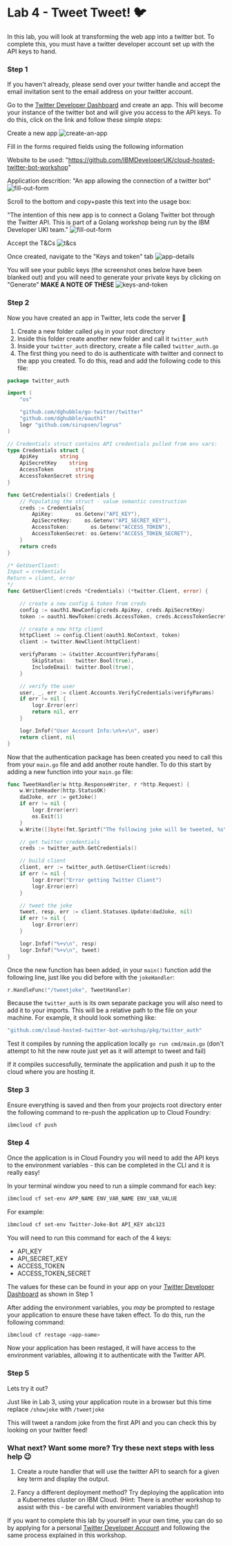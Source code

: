 # Lab 4 - Tweet Tweet! :bird:

In this lab, you will look at transforming the web app into a twitter bot. To complete this, you must have a twitter developer account set up with the API keys to hand.

### Step 1

If you haven't already, please send over your twitter handle and accept the email invitation sent to the email address on your twitter account.

Go to the [Twitter Developer Dashboard](https://developer.twitter.com/en/apps) and create an app. This will become your instance of the twitter bot and will give you access to the API keys. To do this, click on the link and follow these simple steps:

Create a new app
![create-an-app](../images/CreateAnApp.png)

Fill in the forms required fields using the following information

Website to be used: "https://github.com/IBMDeveloperUK/cloud-hosted-twitter-bot-workshop"

Application descrition: "An app allowing the connection of a twitter bot"
![fill-out-form](./../images/AppDetailsForm.png)

Scroll to the bottom and copy+paste this text into the usage box:

"The intention of this new app is to connect a Golang Twitter bot through the Twitter API. This is part of a Golang workshop being run by the IBM Developer UKI team."
![fill-out-form](./../images/HowToBeUsed.png)

Accept the T&Cs
![t&cs](./../images/T&Cs.png)

Once created, navigate to the "Keys and token" tab
![app-details](./../images/AppDetails.png)

You will see your public keys (the screenshot ones below have been blanked out) and you will need to generate your private keys by clicking on "Generate" **MAKE A NOTE OF THESE**
![keys-and-token](./../images/KeysAndTokens.jpg)

### Step 2

Now you have created an app in Twitter, lets code the server :beers:

1. Create a new folder called `pkg` in your root directory
2. Inside this folder create another new folder and call it `twitter_auth`
3. Inside your `twitter_auth` directory, create a file called `twitter_auth.go`
4. The first thing you need to do is authenticate with twitter and connect to the app you created. To do this, read and add the following code to this file:

```go
package twitter_auth

import (
    "os"

    "github.com/dghubble/go-twitter/twitter"
    "github.com/dghubble/oauth1"
    logr "github.com/sirupsen/logrus"
)

// Credentials struct contains API credentials pulled from env vars:
type Credentials struct {
    ApiKey       string
    ApiSecretKey    string
    AccessToken       string
    AccessTokenSecret string
}

func GetCredentials() Credentials {
    // Populating the struct - value semantic construction
    creds := Credentials{
        ApiKey:       os.Getenv("API_KEY"),
        ApiSecretKey:    os.Getenv("API_SECRET_KEY"),
        AccessToken:       os.Getenv("ACCESS_TOKEN"),
        AccessTokenSecret: os.Getenv("ACCESS_TOKEN_SECRET"),
    }
    return creds
}

/* GetUserClient:
Input = credentials
Return = client, error
*/
func GetUserClient(creds *Credentials) (*twitter.Client, error) {

    // create a new config & token from creds
    config := oauth1.NewConfig(creds.ApiKey, creds.ApiSecretKey)
    token := oauth1.NewToken(creds.AccessToken, creds.AccessTokenSecret)

    // create a new http client
    httpClient := config.Client(oauth1.NoContext, token)
    client := twitter.NewClient(httpClient)

    verifyParams := &twitter.AccountVerifyParams{
        SkipStatus:   twitter.Bool(true),
        IncludeEmail: twitter.Bool(true),
    }

    // verify the user
    user, _, err := client.Accounts.VerifyCredentials(verifyParams)
    if err != nil {
        logr.Error(err)
        return nil, err
    }

    logr.Infof("User Account Info:\n%+v\n", user)
    return client, nil
}
```

Now that the authentication package has been created you need to call this from your `main.go` file and add another route handler. To do this start by adding a new function into your `main.go` file:

```go
func TweetHandler(w http.ResponseWriter, r *http.Request) {
    w.WriteHeader(http.StatusOK)
    dadJoke, err := getJoke()
    if err != nil {
        logr.Error(err)
        os.Exit(1)
    }
    w.Write([]byte(fmt.Sprintf("The following joke will be tweeted, %s\n", dadJoke)))

    // get twitter credentials
    creds := twitter_auth.GetCredentials()

    // build client
    client, err := twitter_auth.GetUserClient(&creds)
    if err != nil {
        logr.Error("Error getting Twitter Client")
        logr.Error(err)
    }

    // tweet the joke
    tweet, resp, err := client.Statuses.Update(dadJoke, nil)
    if err != nil {
        logr.Error(err)
    }

    logr.Infof("%+v\n", resp)
    logr.Infof("%+v\n", tweet)
}
```

Once the new function has been added, in your `main()` function add the following line, just like you did before with the `jokeHandler`:

```go
r.HandleFunc("/tweetjoke", TweetHandler)
```

Because the `twitter_auth` is its own separate package you will also need to add it to your imports. This will be a relative path to the file on your machine. For example, it should look something like:

```go
"github.com/cloud-hosted-twitter-bot-workshop/pkg/twitter_auth"
```

Test it compiles by running the application locally `go run cmd/main.go` (don't attempt to hit the new route just yet as it will attempt to tweet and fail)

If it compiles successfully, terminate the application and push it up to the cloud where you are hosting it.

### Step 3

Ensure everything is saved and then from your projects root directory enter the following command to re-push the application up to Cloud Foundry:

```bash
ibmcloud cf push
```

### Step 4

Once the application is in Cloud Foundry you will need to add the API keys to the environment variables - this can be completed in the CLI and it is really easy!

In your terminal window you need to run a simple command for each key:

```bash
ibmcloud cf set-env APP_NAME ENV_VAR_NAME ENV_VAR_VALUE
```

For example:

```bash
ibmcloud cf set-env Twitter-Joke-Bot API_KEY abc123
```

You will need to run this command for each of the 4 keys:
 - API_KEY
 - API_SECRET_KEY
 - ACCESS_TOKEN
 - ACCESS_TOKEN_SECRET

The values for these can be found in your app on your [Twitter Developer Dashboard](https://developer.twitter.com/en/apps) as shown in Step 1

After adding the environment variables, you _may_ be prompted to restage your application to ensure these have taken effect. To do this, run the following command:

```bash
ibmcloud cf restage <app-name>
```

Now your application has been restaged, it will have access to the environment variables, allowing it to authenticate with the Twitter API.

### Step 5

Lets try it out?

Just like in Lab 3, using your application route in a browser but this time replace `/showjoke` with `/tweetjoke`

This will tweet a random joke from the first API and you can check this by looking on your twitter feed!

### What next? Want some more? Try these next steps with less help :wink:

1. Create a route handler that will use the twitter API to search for a given key term and display the output.

2. Fancy a different deployment method? Try deploying the application into a Kubernetes cluster on IBM Cloud. (Hint: There is another workshop to assist with this - be careful with environment variables though!)

If you want to complete this lab by yourself in your own time, you can do so by applying for a personal [Twitter Developer Account](https://developer.twitter.com/en/apply-for-access) and following the same process explained in this workshop.
